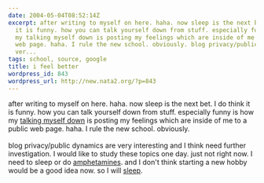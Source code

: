 ```yaml
---
date: 2004-05-04T08:52:14Z
excerpt: after writing to myself on here. haha. now sleep is the next bet. I do think
  it is funny. how you can talk yourself down from stuff. especially funny is how
  my talking myself down is posting my feelings which are inside of me to a public
  web page. haha. I rule the new school. obviously. blog privacy/public dynamics are
  ver...
tags: school, source, google
title: i feel better
wordpress_id: 843
wordpress_url: http://new.nata2.org/?p=843
---
```


after writing to myself on here. haha. now sleep is the next bet. I do think it is funny. how you can talk yourself down from stuff. especially funny is how my <A href="http://easyweb.easynet.co.uk/~c.english/print1.jpg">talking myself down</a> is posting my feelings which are inside of me to a public web page. haha. I rule the new school. obviously. <br/><br/>blog privacy/public dynamics are very interesting and I think need further investigation. I would like to study these topics one day. just not right now. I need to sleep or do <a href="http://faculty.washington.edu/chudler/amp.html">amphetamines</a>. and I don't think starting a new hobby would be a good idea now. so I will <a href="http://images.google.com/images?sourceid=navclient&ie=UTF-8&oe=UTF-8&q=sleep">sleep</a>. 
